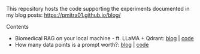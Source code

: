This repository hosts the code supporting the experiments documented in my blog posts: https://pmitra01.github.io/blog/

Contents
* Biomedical RAG on your local machine - ft. LLaMA + Qdrant: [blog](https://pmitra01.github.io/blog/2023/rag-part1/) \| 
  [code](https://github.com/pmitra01/llm_peft_exploration/tree/main/rag_with_llama2)
* How many data points is a prompt worth?: [blog](https://pmitra01.github.io/blog/2023/how-many-data-points-is-a-prompt-worth/) \|
  [code](https://github.com/pmitra01/llm_peft_exploration/tree/main/prompt_sample_efficiency) 